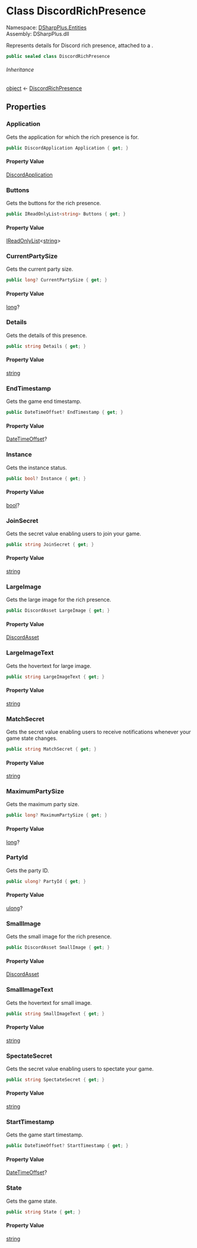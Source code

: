 # Class DiscordRichPresence

Namespace: [DSharpPlus.Entities](DSharpPlus.Entities.md)  
Assembly: DSharpPlus.dll

Represents details for Discord rich presence, attached to a <xref href="DSharpPlus.Entities.DiscordActivity" data-throw-if-not-resolved="false"></xref>.

```csharp
public sealed class DiscordRichPresence
```

###### Inheritance

[object](https://learn.microsoft.com/dotnet/api/system.object) ← 
[DiscordRichPresence](DSharpPlus.Entities.DiscordRichPresence.md)

## Properties

### <a id="DSharpPlus_Entities_DiscordRichPresence_Application"></a>Application

Gets the application for which the rich presence is for.

```csharp
public DiscordApplication Application { get; }
```

#### Property Value

[DiscordApplication](DSharpPlus.Entities.DiscordApplication.md)

### <a id="DSharpPlus_Entities_DiscordRichPresence_Buttons"></a>Buttons

Gets the buttons for the rich presence.

```csharp
public IReadOnlyList<string> Buttons { get; }
```

#### Property Value

[IReadOnlyList](https://learn.microsoft.com/dotnet/api/system.collections.generic.ireadonlylist\-1)<[string](https://learn.microsoft.com/dotnet/api/system.string)\>

### <a id="DSharpPlus_Entities_DiscordRichPresence_CurrentPartySize"></a>CurrentPartySize

Gets the current party size.

```csharp
public long? CurrentPartySize { get; }
```

#### Property Value

[long](https://learn.microsoft.com/dotnet/api/system.int64)?

### <a id="DSharpPlus_Entities_DiscordRichPresence_Details"></a>Details

Gets the details of this presence.

```csharp
public string Details { get; }
```

#### Property Value

[string](https://learn.microsoft.com/dotnet/api/system.string)

### <a id="DSharpPlus_Entities_DiscordRichPresence_EndTimestamp"></a>EndTimestamp

Gets the game end timestamp.

```csharp
public DateTimeOffset? EndTimestamp { get; }
```

#### Property Value

[DateTimeOffset](https://learn.microsoft.com/dotnet/api/system.datetimeoffset)?

### <a id="DSharpPlus_Entities_DiscordRichPresence_Instance"></a>Instance

Gets the instance status.

```csharp
public bool? Instance { get; }
```

#### Property Value

[bool](https://learn.microsoft.com/dotnet/api/system.boolean)?

### <a id="DSharpPlus_Entities_DiscordRichPresence_JoinSecret"></a>JoinSecret

Gets the secret value enabling users to join your game.

```csharp
public string JoinSecret { get; }
```

#### Property Value

[string](https://learn.microsoft.com/dotnet/api/system.string)

### <a id="DSharpPlus_Entities_DiscordRichPresence_LargeImage"></a>LargeImage

Gets the large image for the rich presence.

```csharp
public DiscordAsset LargeImage { get; }
```

#### Property Value

[DiscordAsset](DSharpPlus.Entities.DiscordAsset.md)

### <a id="DSharpPlus_Entities_DiscordRichPresence_LargeImageText"></a>LargeImageText

Gets the hovertext for large image.

```csharp
public string LargeImageText { get; }
```

#### Property Value

[string](https://learn.microsoft.com/dotnet/api/system.string)

### <a id="DSharpPlus_Entities_DiscordRichPresence_MatchSecret"></a>MatchSecret

Gets the secret value enabling users to receive notifications whenever your game state changes.

```csharp
public string MatchSecret { get; }
```

#### Property Value

[string](https://learn.microsoft.com/dotnet/api/system.string)

### <a id="DSharpPlus_Entities_DiscordRichPresence_MaximumPartySize"></a>MaximumPartySize

Gets the maximum party size.

```csharp
public long? MaximumPartySize { get; }
```

#### Property Value

[long](https://learn.microsoft.com/dotnet/api/system.int64)?

### <a id="DSharpPlus_Entities_DiscordRichPresence_PartyId"></a>PartyId

Gets the party ID.

```csharp
public ulong? PartyId { get; }
```

#### Property Value

[ulong](https://learn.microsoft.com/dotnet/api/system.uint64)?

### <a id="DSharpPlus_Entities_DiscordRichPresence_SmallImage"></a>SmallImage

Gets the small image for the rich presence.

```csharp
public DiscordAsset SmallImage { get; }
```

#### Property Value

[DiscordAsset](DSharpPlus.Entities.DiscordAsset.md)

### <a id="DSharpPlus_Entities_DiscordRichPresence_SmallImageText"></a>SmallImageText

Gets the hovertext for small image.

```csharp
public string SmallImageText { get; }
```

#### Property Value

[string](https://learn.microsoft.com/dotnet/api/system.string)

### <a id="DSharpPlus_Entities_DiscordRichPresence_SpectateSecret"></a>SpectateSecret

Gets the secret value enabling users to spectate your game.

```csharp
public string SpectateSecret { get; }
```

#### Property Value

[string](https://learn.microsoft.com/dotnet/api/system.string)

### <a id="DSharpPlus_Entities_DiscordRichPresence_StartTimestamp"></a>StartTimestamp

Gets the game start timestamp.

```csharp
public DateTimeOffset? StartTimestamp { get; }
```

#### Property Value

[DateTimeOffset](https://learn.microsoft.com/dotnet/api/system.datetimeoffset)?

### <a id="DSharpPlus_Entities_DiscordRichPresence_State"></a>State

Gets the game state.

```csharp
public string State { get; }
```

#### Property Value

[string](https://learn.microsoft.com/dotnet/api/system.string)

